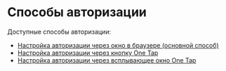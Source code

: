 # Способы авторизации

Доступные способы авторизации:

+ [Настройка авторизации через окно в браузере (основной способ)](authMethods.md)
+ [Настройка авторизации через кнопку One Tap](buttonOneTapAuth.md)
+ [Настройка авторизации через всплывающее окно One Tap](floatingOneTapAuth.md)